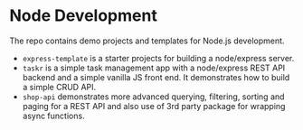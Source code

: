 # Node Development

The repo contains demo projects and templates for Node.js development.

- `express-template` is a starter projects for building a node/express server.
- `taskr` is a simple task management app with a node/express REST API backend and a simple vanilla JS front end. It demonstrates how to build a simple CRUD API.
- `shop-api` demonstrates more advanced querying, filtering, sorting and paging for a REST API and also use of 3rd party package for wrapping async functions. 


